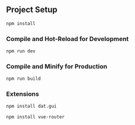 ## Project Setup

```sh
npm install
```

### Compile and Hot-Reload for Development

```sh
npm run dev
```

### Compile and Minify for Production

```sh
npm run build
```

### Extensions

```sh
npm install dat.gui
```


```sh
npm install vue-router
```
